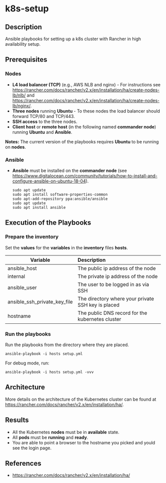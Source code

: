 # k8s-setup

## Description
Ansible playbooks for setting up a k8s cluster with Rancher in high availability setup.

## Prerequisites
### Nodes
* **L4 load balancer (TCP)** (e.g., AWS NLB and nginx) - For instructions see https://rancher.com/docs/rancher/v2.x/en/installation/ha/create-nodes-lb/nlb/ and https://rancher.com/docs/rancher/v2.x/en/installation/ha/create-nodes-lb/nginx/.
* **Three nodes** running **Ubuntu** - To these nodes the load balancer should forward TCP/80 and TCP/443.
* **SSH access** to the three nodes.
* **Client host** or **remote host** (in the following named **commander node**) running **Ubuntu** and **Ansible**.

**Notes:** The current version of the playbooks requires **Ubuntu** to be running on **nodes**.

### Ansible
* **Ansible** must be installed on the **commander node** (see https://www.digitalocean.com/community/tutorials/how-to-install-and-configure-ansible-on-ubuntu-18-04).

    ```
    sudo apt update
    sudo apt install software-properties-common
    sudo apt-add-repository ppa:ansible/ansible
    sudo apt update
    sudo apt install ansible
    ```

## Execution of the Playbooks
### Prepare the inventory
Set the **values** for the **variables** in the **inventory** files **hosts**.

| Variable                       | Description                                      |
| -------------------------------|:-------------------------------------------------|
| ansible_host                 | The public ip address of the node                  |
| internal                     | The private ip address of the node                 |
| ansible_user                 | The user to be logged in as via SSH                |
| ansible_ssh_private_key_file | The directory where your private SSH key is placed |
| hostname                     | The public DNS record for the kubernetes cluster   |

### Run the playbooks
Run the playbooks from the directory where they are placed.

```
ansible-playbook -i hosts setup.yml
```

For debug mode, run:

```
ansible-playbook -i hosts setup.yml -vvv
```

## Architecture
More details on the architecture of the Kubernetes cluster can be found at https://rancher.com/docs/rancher/v2.x/en/installation/ha/.

## Results
* All the Kubernetes **nodes** must be in **available** state.
* All **pods** must be **running** and **ready**.
* You are able to point a browser to the hostname you picked and yould see the login page.

## References
* https://rancher.com/docs/rancher/v2.x/en/installation/ha/